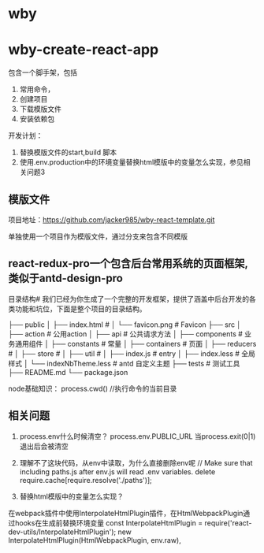 # wby

# wby-create-react-app

包含一个脚手架，包括
1. 常用命令，
2. 创建项目
2. 下载模版文件
3. 安装依赖包

开发计划：
1. 替换模版文件的start,build 脚本
2. 使用.env.production中的环境变量替换html模版中的变量怎么实现，参见相关问题3

## 模版文件

项目地址：https://github.com/jacker985/wby-react-template.git

单独使用一个项目作为模版文件，通过分支来包含不同模版


## react-redux-pro一个包含后台常用系统的页面框架, 类似于antd-design-pro

目录结构#
我们已经为你生成了一个完整的开发框架，提供了涵盖中后台开发的各类功能和坑位，下面是整个项目的目录结构。


├── public
│   ├── index.html           # 
│   └── favicon.png          # Favicon
├── src
│   ├── action               # 公用action
│   ├── api                  # 公共请求方法
│   ├── components           # 业务通用组件
│   ├── constants            # 常量
│   ├── containers           # 页面
│   ├── reducers             # 
│   ├── store                # 
│   ├── util                 # 
│   ├── index.js             # entry
│   ├── index.less           # 全局样式
│   └── indexNbTheme.less    # antd 自定义主题
├── tests                    # 测试工具
├── README.md
└── package.json



node基础知识：
process.cwd()   //执行命令的当前目录

## 相关问题
1. process.env什么时候清空？
process.env.PUBLIC_URL 当process.exit(0|1)退出后会被清空

2. 理解不了这块代码，从env中读取，为什么直接删除env呢
// Make sure that including paths.js after env.js will read .env variables.
delete require.cache[require.resolve('./paths')];

3. 替换html模版中的变量怎么实现？

在webpack插件中使用InterpolateHtmlPlugin插件，在HtmlWebpackPlugin通过hooks在生成前替换环境变量
    const InterpolateHtmlPlugin = require('react-dev-utils/InterpolateHtmlPlugin');
    new InterpolateHtmlPlugin(HtmlWebpackPlugin, env.raw),

